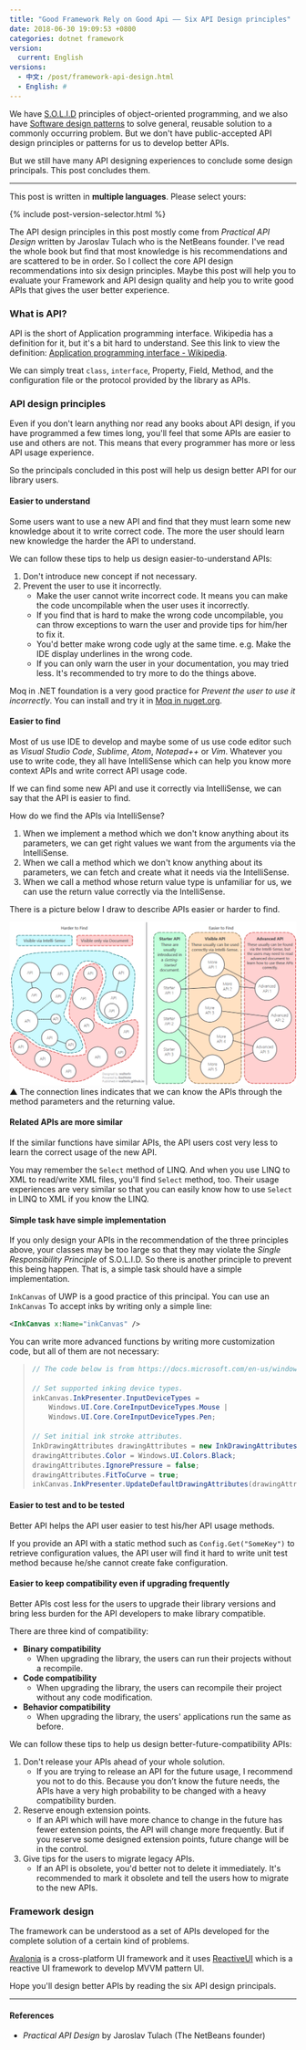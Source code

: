 ```yaml
---
title: "Good Framework Rely on Good Api —— Six API Design principles"
date: 2018-06-30 19:09:53 +0800
categories: dotnet framework
version:
  current: English
versions:
  - 中文: /post/framework-api-design.html
  - English: #
---
```


We have [S.O.L.I.D](https://en.wikipedia.org/wiki/SOLID) principles of object-oriented programming, and we also have [Software design patterns](https://en.wikipedia.org/wiki/Software_design_pattern) to solve general, reusable solution to a commonly occurring problem. But we don't have public-accepted API design principles or patterns for us to develop better APIs.

But we still have many API designing experiences to conclude some design principals. This post concludes them.

---

This post is written in **multiple languages**. Please select yours:

{% include post-version-selector.html %}

The API design principles in this post mostly come from *Practical API Design* written by Jaroslav Tulach who is the NetBeans founder. I've read the whole book but find that most knowledge is his recommendations and are scattered to be in order. So I collect the core API design recommendations into six design principles. Maybe this post will help you to evaluate your Framework and API design quality and help you to write good APIs that gives the user better experience.

<div id="toc"></div>

### What is API?

API is the short of Application programming interface. Wikipedia has a definition for it, but it's a bit hard to understand. See this link to view the definition: [Application programming interface - Wikipedia](https://en.wikipedia.org/wiki/Application_programming_interface).

We can simply treat `class`, `interface`, Property, Field, Method, and the configuration file or the protocol provided by the library as APIs.

### API design principles

Even if you don't learn anything nor read any books about API design, if you have programmed a few times long, you'll feel that some APIs are easier to use and others are not. This means that every programmer has more or less API usage experience.

So the principals concluded in this post will help us design better API for our library users.

#### Easier to understand

Some users want to use a new API and find that they must learn some new knowledge about it to write correct code. The more the user should learn new knowledge the harder the API to understand.

We can follow these tips to help us design easier-to-understand APIs:

1. Don't introduce new concept if not necessary.
1. Prevent the user to use it incorrectly.
    - Make the user cannot write incorrect code. It means you can make the code uncompilable when the user uses it incorrectly.
    - If you find that is hard to make the wrong code uncompilable, you can throw exceptions to warn the user and provide tips for him/her to fix it.
    - You'd better make wrong code ugly at the same time. e.g. Make the IDE display underlines in the wrong code.
    - If you can only warn the user in your documentation, you may tried less. It's recommended to try more to do the things above.

Moq in .NET foundation is a very good practice for *Prevent the user to use it incorrectly*. You can install and try it in [Moq in nuget.org](https://www.nuget.org/packages/Moq/).

#### Easier to find

Most of us use IDE to develop and maybe some of us use code editor such as *Visual Studio Code*, *Sublime*, *Atom*, *Notepad++* or *Vim*. Whatever you use to write code, they all have IntelliSense which can help you know more context APIs and write correct API usage code.

If we can find some new API and use it correctly via IntelliSense, we can say that the API is easier to find.

How do we find the APIs via IntelliSense?

1. When we implement a method which we don't know anything about its parameters, we can get right values we want from the arguments via the IntelliSense.
1. When we call a method which we don't know anything about its parameters, we can fetch and create what it needs via the IntelliSense.
1. When we call a method whose return value type is unfamiliar for us, we can use the return value correctly via the IntelliSense.

There is a picture below I draw to describe APIs easier or harder to find.

![Easier/Harder to Find](/static/posts/2018-06-30-15-59-13.png)  
▲ The connection lines indicates that we can know the APIs through the method parameters and the returning value.

#### Related APIs are more similar

If the similar functions have similar APIs, the API users cost very less to learn the correct usage of the new API.

You may remember the `Select` method of LINQ. And when you use LINQ to XML to read/write XML files, you'll find `Select` method, too. Their usage experiences are very similar so that you can easily know how to use `Select` in LINQ to XML if you know the LINQ.

#### Simple task have simple implementation

If you only design your APIs in the recommendation of the three principles above, your classes may be too large so that they may violate the *Single Responsibility Principle* of S.O.L.I.D. So there is another principle to prevent this being happen. That is, a simple task should have a simple implementation.

`InkCanvas` of UWP is a good practice of this principal. You can use an `InkCanvas` To accept inks by writing only a simple line:

```xml
<InkCanvas x:Name="inkCanvas" />
```

You can write more advanced functions by writing more customization code, but all of them are not necessary:

> ```csharp
> // The code below is from https://docs.microsoft.com/en-us/windows/uwp/design/input/pen-and-stylus-interactions
> 
> // Set supported inking device types.
> inkCanvas.InkPresenter.InputDeviceTypes =
>     Windows.UI.Core.CoreInputDeviceTypes.Mouse |
>     Windows.UI.Core.CoreInputDeviceTypes.Pen;
> 
> // Set initial ink stroke attributes.
> InkDrawingAttributes drawingAttributes = new InkDrawingAttributes();
> drawingAttributes.Color = Windows.UI.Colors.Black;
> drawingAttributes.IgnorePressure = false;
> drawingAttributes.FitToCurve = true;
> inkCanvas.InkPresenter.UpdateDefaultDrawingAttributes(drawingAttributes);
> ```

#### Easier to test and to be tested

Better API helps the API user easier to test his/her API usage methods.

If you provide an API with a static method such as `Config.Get("SomeKey")` to retrieve configuration values, the API user will find it hard to write unit test method because he/she cannot create fake configuration.

#### Easier to keep compatibility even if upgrading frequently

Better APIs cost less for the users to upgrade their library versions and bring less burden for the API developers to make library compatible.

There are three kind of compatibility:

- **Binary compatibility**
    - When upgrading the library, the users can run their projects without a recompile.
- **Code compatibility**
    - When upgrading the library, the users can recompile their project without any code modification.
- **Behavior compatibility**
    - When upgrading the library, the users' applications run the same as before.

We can follow these tips to help us design better-future-compatibility APIs:

1. Don't release your APIs ahead of your whole solution.
    - If you are trying to release an API for the future usage, I recommend you not to do this. Because you don’t know the future needs, the APIs have a very high probability to be changed with a heavy compatibility burden.
1. Reserve enough extension points.
    - If an API which will have more chance to change in the future has fewer extension points, the API will change more frequently. But if you reserve some designed extension points, future change will be in the control.
1. Give tips for the users to migrate legacy APIs.
    - If an API is obsolete, you'd better not to delete it immediately. It's recommended to mark it obsolete and tell the users how to migrate to the new APIs.

### Framework design

The framework can be understood as a set of APIs developed for the complete solution of a certain kind of problems.

[Avalonia](https://github.com/AvaloniaUI/Avalonia) is a cross-platform UI framework and it uses [ReactiveUI](https://github.com/reactiveui/ReactiveUI) which is a reactive UI framework to develop MVVM pattern UI.

Hope you'll design better APIs by reading the six API design principals.

---

#### References

- *Practical API Design* by Jaroslav Tulach (The NetBeans founder)
